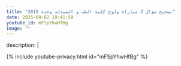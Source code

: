 ```yaml
---
title: "تصحيح سؤال 2 مباراة ولوج كلية الطب و الصيدلة وجدة 2015"
date: 2025-09-02 19:41:59 
youtube_id: mFSpYhwHfBg
image: ""
---
```

description: |
  
{% include youtube-privacy.html id="mFSpYhwHfBg" %}
